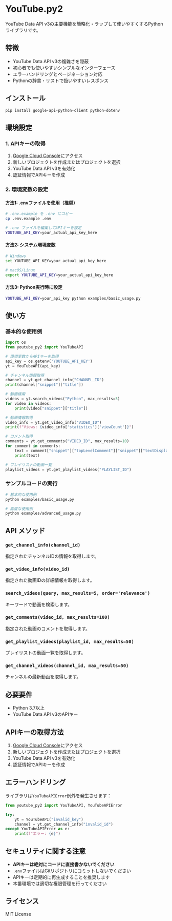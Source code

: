 # YouTube.py2

YouTube Data API v3の主要機能を簡略化・ラップして使いやすくするPythonライブラリです。

## 特徴

- YouTube Data API v3の複雑さを隠蔽
- 初心者でも使いやすいシンプルなインターフェース
- エラーハンドリングとページネーション対応
- Pythonの辞書・リストで扱いやすいレスポンス

## インストール

```bash
pip install google-api-python-client python-dotenv
```

## 環境設定

### 1. APIキーの取得
1. [Google Cloud Console](https://console.cloud.google.com/)にアクセス
2. 新しいプロジェクトを作成またはプロジェクトを選択
3. YouTube Data API v3を有効化
4. 認証情報でAPIキーを作成

### 2. 環境変数の設定

#### 方法1: .envファイルを使用（推奨）
```bash
# .env.example を .env にコピー
cp .env.example .env

# .env ファイルを編集してAPIキーを設定
YOUTUBE_API_KEY=your_actual_api_key_here
```

#### 方法2: システム環境変数
```bash
# Windows
set YOUTUBE_API_KEY=your_actual_api_key_here

# macOS/Linux
export YOUTUBE_API_KEY=your_actual_api_key_here
```

#### 方法3: Python実行時に設定
```bash
YOUTUBE_API_KEY=your_api_key python examples/basic_usage.py
```

## 使い方

### 基本的な使用例

```python
import os
from youtube_py2 import YouTubeAPI

# 環境変数からAPIキーを取得
api_key = os.getenv('YOUTUBE_API_KEY')
yt = YouTubeAPI(api_key)

# チャンネル情報取得
channel = yt.get_channel_info("CHANNEL_ID")
print(channel["snippet"]["title"])

# 動画検索
videos = yt.search_videos("Python", max_results=5)
for video in videos:
    print(video["snippet"]["title"])

# 動画情報取得
video_info = yt.get_video_info("VIDEO_ID")
print(f"Views: {video_info['statistics']['viewCount']}")

# コメント取得
comments = yt.get_comments("VIDEO_ID", max_results=10)
for comment in comments:
    text = comment["snippet"]["topLevelComment"]["snippet"]["textDisplay"]
    print(text)

# プレイリストの動画一覧
playlist_videos = yt.get_playlist_videos("PLAYLIST_ID")
```

### サンプルコードの実行

```bash
# 基本的な使用例
python examples/basic_usage.py

# 高度な使用例
python examples/advanced_usage.py
```

## API メソッド

### `get_channel_info(channel_id)`
指定されたチャンネルIDの情報を取得します。

### `get_video_info(video_id)`
指定された動画IDの詳細情報を取得します。

### `search_videos(query, max_results=5, order='relevance')`
キーワードで動画を検索します。

### `get_comments(video_id, max_results=100)`
指定された動画のコメントを取得します。

### `get_playlist_videos(playlist_id, max_results=50)`
プレイリストの動画一覧を取得します。

### `get_channel_videos(channel_id, max_results=50)`
チャンネルの最新動画を取得します。

## 必要要件

- Python 3.7以上
- YouTube Data API v3のAPIキー

## APIキーの取得方法

1. [Google Cloud Console](https://console.cloud.google.com/)にアクセス
2. 新しいプロジェクトを作成またはプロジェクトを選択
3. YouTube Data API v3を有効化
4. 認証情報でAPIキーを作成

## エラーハンドリング

ライブラリは`YouTubeAPIError`例外を発生させます：

```python
from youtube_py2 import YouTubeAPI, YouTubeAPIError

try:
    yt = YouTubeAPI("invalid_key")
    channel = yt.get_channel_info("invalid_id")
except YouTubeAPIError as e:
    print(f"エラー: {e}")
```

## セキュリティに関する注意

- **APIキーは絶対にコードに直接書かないでください**
- `.env`ファイルはGitリポジトリにコミットしないでください
- APIキーは定期的に再生成することを推奨します
- 本番環境では適切な権限管理を行ってください

## ライセンス

MIT License
